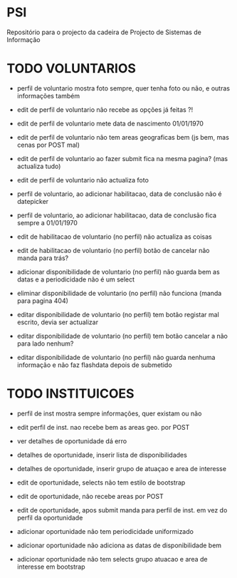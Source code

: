 # PSI
Repositório para o projecto da cadeira de Projecto de Sistemas de Informação


TODO VOLUNTARIOS
=========
- perfil de voluntario mostra foto sempre, quer tenha foto ou não, e outras informações também

- edit de perfil de voluntario não recebe as opções já feitas ?!
- edit de perfil de voluntario mete data de nascimento 01/01/1970
- edit de perfil de voluntario não tem areas geograficas bem (js bem, mas cenas por POST mal)
- edit de perfil de voluntario ao fazer submit fica na mesma pagina? (mas actualiza tudo)
- edit de perfil de voluntario não actualiza foto

- perfil de voluntario, ao adicionar habilitacao, data de conclusão não é datepicker
- perfil de voluntario, ao adicionar habilitacao, data de conclusão fica sempre a 01/01/1970

- edit de habilitacao de voluntario (no perfil) não actualiza as coisas
- edit de habilitacao de voluntario (no perfil) botão de cancelar não manda para trás?

- adicionar disponibilidade de voluntario (no perfil) não guarda bem as datas e a periodicidade não é um select
- eliminar disponibilidade de voluntario (no perfil) não funciona (manda para pagina 404)
- editar disponibilidade de voluntario (no perfil) tem botão registar mal escrito, devia ser actualizar
- editar disponibilidade de voluntario (no perfil) tem botão cancelar a não para lado nenhum?
- editar disponibilidade de voluntario (no perfil) não guarda nenhuma informação e não faz flashdata depois de submetido


TODO INSTITUICOES
=========
- perfil de inst mostra sempre informações, quer existam ou não

- edit perfil de inst. nao recebe bem as areas geo. por POST

- ver detalhes de oportunidade dá erro
- detalhes de oportunidade, inserir lista de disponibilidades
- detalhes de oportunidade, inserir grupo de atuaçao e area de interesse
- edit de oportunidade, selects não tem estilo de bootstrap
- edit de oportunidade, não recebe areas por POST
- edit de oportunidade, apos submit manda para perfil de inst. em vez do perfil da oportunidade

- adicionar oportunidade não tem periodicidade uniformizado
- adicionar oportunidade não adiciona as datas de disponibilidade bem
- adicionar oportunidade não tem selects grupo atuacao e area de interesse em bootstrap